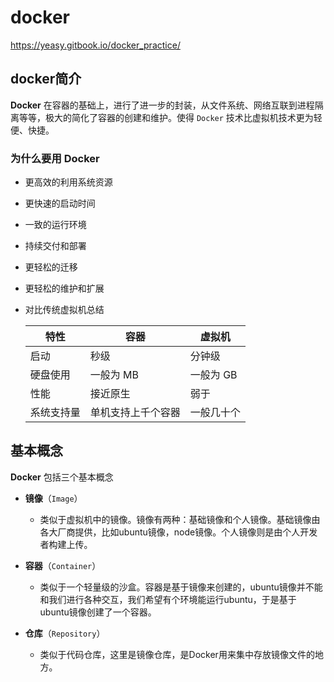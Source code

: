 # docker

https://yeasy.gitbook.io/docker_practice/

## docker简介

**Docker** 在容器的基础上，进行了进一步的封装，从文件系统、网络互联到进程隔离等等，极大的简化了容器的创建和维护。使得 `Docker` 技术比虚拟机技术更为轻便、快捷。

### 为什么要用 Docker

- 更高效的利用系统资源

- 更快速的启动时间

- 一致的运行环境

- 持续交付和部署

- 更轻松的迁移

- 更轻松的维护和扩展

- 对比传统虚拟机总结
  
  | 特性    | 容器        | 虚拟机    |
  | ----- | --------- | ------ |
  | 启动    | 秒级        | 分钟级    |
  | 硬盘使用  | 一般为 MB    | 一般为 GB |
  | 性能    | 接近原生      | 弱于     |
  | 系统支持量 | 单机支持上千个容器 | 一般几十个  |

## 基本概念

**Docker** 包括三个基本概念

- **镜像**（`Image`）
  
  - 类似于虚拟机中的镜像。镜像有两种：基础镜像和个人镜像。基础镜像由各大厂商提供，比如ubuntu镜像，node镜像。个人镜像则是由个人开发者构建上传。

- **容器**（`Container`）
  
  - 类似于一个轻量级的沙盒。容器是基于镜像来创建的，ubuntu镜像并不能和我们进行各种交互，我们希望有个环境能运行ubuntu，于是基于ubuntu镜像创建了一个容器。

- **仓库**（`Repository`）
  
  - 类似于代码仓库，这里是镜像仓库，是Docker用来集中存放镜像文件的地方。
